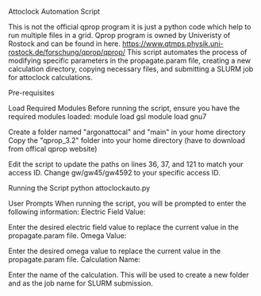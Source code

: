 Attoclock Automation Script

This is not the official qprop program it is just a python code which help to run multiple files in a grid. Qprop program is owned by Univeristy of Rostock and can be found in here. https://www.qtmps.physik.uni-rostock.de/forschung/qprop/qprop/
This script automates the process of modifying specific parameters in the propagate.param file, creating a new calculation directory, copying necessary files, and submitting a SLURM job for attoclock calculations.

Pre-requisites

Load Required Modules
Before running the script, ensure you have the required modules loaded:
module load gsl
module load gnu7

Create a folder named "argonattocal" and "main" in your home directory
Copy the "qprop_3.2" folder into your home directory (have to download from offical qprop website)

Edit the script to update the paths on lines 36, 37, and 121 to match your access ID. Change gw/gw45/gw4592 to your specific access ID.

Running the Script
python attoclockauto.py

User Prompts
When running the script, you will be prompted to enter the following information:
Electric Field Value:

Enter the desired electric field value to replace the current value in the propagate.param file.
Omega Value:

Enter the desired omega value to replace the current value in the propagate.param file.
Calculation Name:

Enter the name of the calculation. This will be used to create a new folder and as the job name for SLURM submission.
